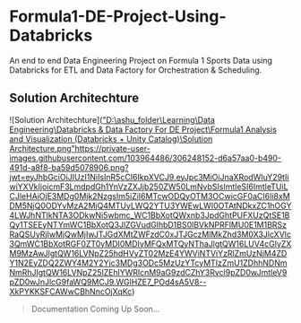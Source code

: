 # Formula1-DE-Project-Using-Databricks
An end to end Data Engineering Project on Formula 1 Sports Data using Databricks for ETL and Data Factory for Orchestration &amp; Scheduling.

## Solution Architechture
![Solution Architechture](["D:\ashu_folder\Learning\Data Engineering\Databricks & Data Factory For DE Project\Formula1 Analysis and Visualization (Databricks + Unity Catalog)\Solution Architecture.png"](https://private-user-images.githubusercontent.com/103964486/306248152-d6a57aa0-b490-491d-a8f8-ba59d5078906.png?jwt=eyJhbGciOiJIUzI1NiIsInR5cCI6IkpXVCJ9.eyJpc3MiOiJnaXRodWIuY29tIiwiYXVkIjoicmF3LmdpdGh1YnVzZXJjb250ZW50LmNvbSIsImtleSI6ImtleTUiLCJleHAiOjE3MDg0Mjk2NzgsIm5iZiI6MTcwODQyOTM3OCwicGF0aCI6Ii8xMDM5NjQ0ODYvMzA2MjQ4MTUyLWQ2YTU3YWEwLWI0OTAtNDkxZC1hOGY4LWJhNTlkNTA3ODkwNi5wbmc_WC1BbXotQWxnb3JpdGhtPUFXUzQtSE1BQy1TSEEyNTYmWC1BbXotQ3JlZGVudGlhbD1BS0lBVkNPRFlMU0E1M1BRSzRaQSUyRjIwMjQwMjIwJTJGdXMtZWFzdC0xJTJGczMlMkZhd3M0X3JlcXVlc3QmWC1BbXotRGF0ZT0yMDI0MDIyMFQxMTQyNThaJlgtQW16LUV4cGlyZXM9MzAwJlgtQW16LVNpZ25hdHVyZT02MzE4YWViNTViYzRlZmUzNjM4ZDY1N2EyZDQ2ZWY4M2Y2Yjc3MDg3ODc5MzUzYTcyMTIzZmU1ZDhhNDNmNmRhJlgtQW16LVNpZ25lZEhlYWRlcnM9aG9zdCZhY3Rvcl9pZD0wJmtleV9pZD0wJnJlcG9faWQ9MCJ9.WGlHZE7_POd4sA5V8--XkPYKKSFCAWwCBhNncOjXqKc)https://private-user-images.githubusercontent.com/103964486/306248152-d6a57aa0-b490-491d-a8f8-ba59d5078906.png?jwt=eyJhbGciOiJIUzI1NiIsInR5cCI6IkpXVCJ9.eyJpc3MiOiJnaXRodWIuY29tIiwiYXVkIjoicmF3LmdpdGh1YnVzZXJjb250ZW50LmNvbSIsImtleSI6ImtleTUiLCJleHAiOjE3MDg0Mjk2NzgsIm5iZiI6MTcwODQyOTM3OCwicGF0aCI6Ii8xMDM5NjQ0ODYvMzA2MjQ4MTUyLWQ2YTU3YWEwLWI0OTAtNDkxZC1hOGY4LWJhNTlkNTA3ODkwNi5wbmc_WC1BbXotQWxnb3JpdGhtPUFXUzQtSE1BQy1TSEEyNTYmWC1BbXotQ3JlZGVudGlhbD1BS0lBVkNPRFlMU0E1M1BRSzRaQSUyRjIwMjQwMjIwJTJGdXMtZWFzdC0xJTJGczMlMkZhd3M0X3JlcXVlc3QmWC1BbXotRGF0ZT0yMDI0MDIyMFQxMTQyNThaJlgtQW16LUV4cGlyZXM9MzAwJlgtQW16LVNpZ25hdHVyZT02MzE4YWViNTViYzRlZmUzNjM4ZDY1N2EyZDQ2ZWY4M2Y2Yjc3MDg3ODc5MzUzYTcyMTIzZmU1ZDhhNDNmNmRhJlgtQW16LVNpZ25lZEhlYWRlcnM9aG9zdCZhY3Rvcl9pZD0wJmtleV9pZD0wJnJlcG9faWQ9MCJ9.WGlHZE7_POd4sA5V8--XkPYKKSFCAWwCBhNncOjXqKc)

> Documentation Coming Up Soon...

